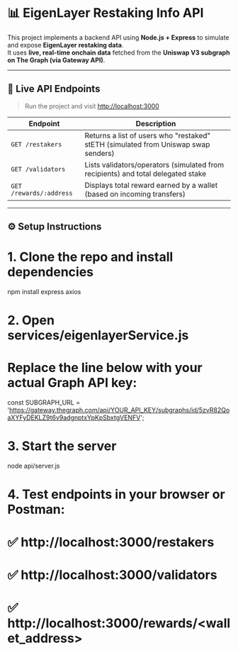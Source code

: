 # 📊 EigenLayer Restaking Info API

This project implements a backend API using **Node.js + Express** to simulate and expose **EigenLayer restaking data**.  
It uses **live, real-time onchain data** fetched from the **Uniswap V3 subgraph on The Graph (via Gateway API)**.

---

## 🔗 Live API Endpoints

> Run the project and visit [http://localhost:3000](http://localhost:3000)

| Endpoint | Description |
|----------|-------------|
| `GET /restakers` | Returns a list of users who "restaked" stETH (simulated from Uniswap swap senders) |
| `GET /validators` | Lists validators/operators (simulated from recipients) and total delegated stake |
| `GET /rewards/:address` | Displays total reward earned by a wallet (based on incoming transfers) |

---

## ⚙️ Setup Instructions

# 1. Clone the repo and install dependencies
npm install express axios

# 2. Open services/eigenlayerService.js
#    Replace the line below with your actual Graph API key:
const SUBGRAPH_URL = 'https://gateway.thegraph.com/api/YOUR_API_KEY/subgraphs/id/5zvR82QoaXYFyDEKLZ9t6v9adgnptxYpKpSbxtgVENFV';

# 3. Start the server
node api/server.js

# 4. Test endpoints in your browser or Postman:
#    ✅ http://localhost:3000/restakers
#    ✅ http://localhost:3000/validators
#    ✅ http://localhost:3000/rewards/<wallet_address>

